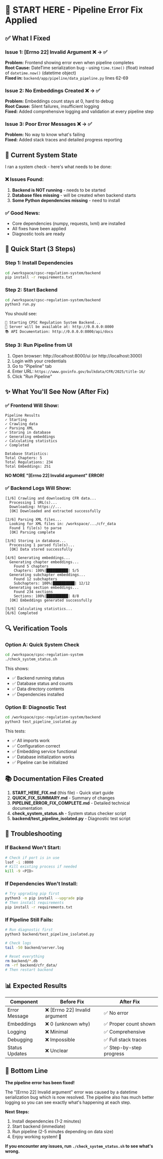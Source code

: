 # 🎯 START HERE - Pipeline Error Fix Applied

## ✅ What I Fixed

### Issue 1: [Errno 22] Invalid Argument ❌ → ✅
**Problem:** Frontend showing error even when pipeline completes  
**Root Cause:** DateTime serialization bug - using `time.time()` (float) instead of `datetime.now()` (datetime object)  
**Fixed in:** `backend/app/pipeline/data_pipeline.py` lines 62-69

### Issue 2: No Embeddings Created ❌ → ✅
**Problem:** Embeddings count stays at 0, hard to debug  
**Root Cause:** Silent failures, insufficient logging  
**Fixed:** Added comprehensive logging and validation at every pipeline step

### Issue 3: Poor Error Messages ❌ → ✅
**Problem:** No way to know what's failing  
**Fixed:** Added stack traces and detailed progress reporting

## 🔧 Current System State

I ran a system check - here's what needs to be done:

### ❌ Issues Found:
1. **Backend is NOT running** - needs to be started
2. **Database files missing** - will be created when backend starts  
3. **Some Python dependencies missing** - need to install

### ✅ Good News:
- Core dependencies (numpy, requests, lxml) are installed
- All fixes have been applied
- Diagnostic tools are ready

## 🚀 Quick Start (3 Steps)

### Step 1: Install Dependencies
```bash
cd /workspace/cpsc-regulation-system/backend
pip install -r requirements.txt
```

### Step 2: Start Backend
```bash
cd /workspace/cpsc-regulation-system/backend
python3 run.py
```

You should see:
```
🚀 Starting CPSC Regulation System Backend...
📡 Server will be available at: http://0.0.0.0:8000
📚 API Documentation: http://0.0.0.0:8000/api/docs
```

### Step 3: Run Pipeline from UI
1. Open browser: http://localhost:8000/ui (or http://localhost:3000)
2. Login with your credentials
3. Go to "Pipeline" tab
4. Enter URL: `https://www.govinfo.gov/bulkdata/CFR/2025/title-16/`
5. Click "Run Pipeline"

## ✨ What You'll See Now (After Fix)

### ✅ Frontend Will Show:
```
Pipeline Results
✓ Starting
✓ Crawling data
✓ Parsing XML
✓ Storing in database
✓ Generating embeddings
✓ Calculating statistics
✓ Completed

Database Statistics:
Total Chapters: 5
Total Regulations: 234
Total Embeddings: 251
```

**NO MORE "[Errno 22] Invalid argument" ERROR!**

### ✅ Backend Logs Will Show:
```
[1/6] Crawling and downloading CFR data...
  Processing 1 URL(s)...
  Downloading: https://...
  [OK] Downloaded and extracted successfully

[2/6] Parsing XML files...
  Looking for XML files in: /workspace/.../cfr_data
  Found 1 file(s) to parse
  [OK] Parsing complete

[3/6] Storing in database...
  Processing 1 parsed file(s)...
  [OK] Data stored successfully

[4/6] Generating embeddings...
  Generating chapter embeddings...
    Found 5 chapters
    Chapters: 100%|██████████| 5/5
  Generating subchapter embeddings...
    Found 12 subchapters
    Subchapters: 100%|██████████| 12/12
  Generating section embeddings...
    Found 234 sections
    Sections: 100%|██████████| 8/8
  [OK] Embeddings generated successfully

[5/6] Calculating statistics...
[6/6] Completed
```

## 🔍 Verification Tools

### Option A: Quick System Check
```bash
cd /workspace/cpsc-regulation-system
./check_system_status.sh
```

This shows:
- ✅ Backend running status
- ✅ Database status and counts
- ✅ Data directory contents
- ✅ Dependencies installed

### Option B: Diagnostic Test
```bash
cd /workspace/cpsc-regulation-system/backend
python3 test_pipeline_isolated.py
```

This tests:
- ✅ All imports work
- ✅ Configuration correct
- ✅ Embedding service functional
- ✅ Database initialization works
- ✅ Pipeline can be initialized

## 📚 Documentation Files Created

1. **START_HERE_FIX.md** (this file) - Quick start guide
2. **QUICK_FIX_SUMMARY.md** - Summary of changes
3. **PIPELINE_ERROR_FIX_COMPLETE.md** - Detailed technical documentation
4. **check_system_status.sh** - System status checker script
5. **backend/test_pipeline_isolated.py** - Diagnostic test script

## 🐛 Troubleshooting

### If Backend Won't Start:
```bash
# Check if port is in use
lsof -i :8000
# Kill existing process if needed
kill -9 <PID>
```

### If Dependencies Won't Install:
```bash
# Try upgrading pip first
python3 -m pip install --upgrade pip
# Then install requirements
pip install -r requirements.txt
```

### If Pipeline Still Fails:
```bash
# Run diagnostic first
python3 backend/test_pipeline_isolated.py

# Check logs
tail -50 backend/server.log

# Reset everything
rm backend/*.db
rm -rf backend/cfr_data/
# Then restart backend
```

## 📊 Expected Results

| Component | Before Fix | After Fix |
|-----------|-----------|-----------|
| Error Message | ❌ [Errno 22] Invalid argument | ✅ No error |
| Embeddings | ❌ 0 (unknown why) | ✅ Proper count shown |
| Logging | ❌ Minimal | ✅ Comprehensive |
| Debugging | ❌ Impossible | ✅ Full stack traces |
| Status Updates | ❌ Unclear | ✅ Step-by-step progress |

## 🎉 Bottom Line

**The pipeline error has been fixed!**

The "[Errno 22] Invalid argument" error was caused by a datetime serialization bug which is now resolved. The pipeline also has much better logging so you can see exactly what's happening at each step.

**Next Steps:**
1. Install dependencies (1-2 minutes)
2. Start backend (immediate)
3. Run pipeline (2-5 minutes depending on data size)
4. Enjoy working system! 🎉

**If you encounter any issues, run `./check_system_status.sh` to see what's wrong.**
